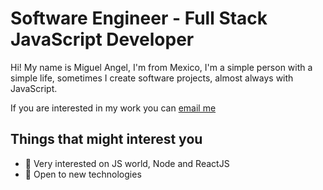 # Software Engineer - Full Stack JavaScript Developer

Hi!
My name is Miguel Angel, I'm from Mexico, I'm a simple person with a simple life, sometimes I create software projects, almost always with JavaScript.

If you are interested in my work you can <a href="mailto:geaglts@gmail.com">email me</a>

## Things that might interest you
- 🌱 Very interested on JS world, Node and ReactJS
- 🌱 Open to new technologies

